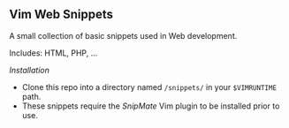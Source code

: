 ## Vim Web Snippets

A small collection of basic snippets used in Web development.

Includes: HTML, PHP, ...

*Installation*
* Clone this repo into a directory named `/snippets/` in your `$VIMRUNTIME` path.
* These snippets require the *SnipMate* Vim plugin to be installed prior to use.

